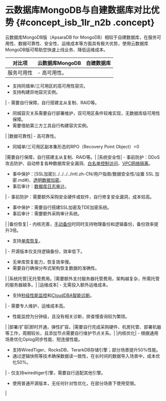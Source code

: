 # 云数据库MongoDB与自建数据库对比优势 {#concept_isb_1lr_n2b .concept}

云数据库MongoDB版（ApsaraDB for MongoDB）相较于自建数据库，在服务可用性、数据可靠性、安全性、运维成本等方面具有极大优势，使用云数据库MongoDB版可帮助您快速上线业务、降低运维成本。

|对比项|云数据库MongoDB|自建数据库|
|---|-----------|-----|
|服务可用性| -   高可用性。
-   支持同城单/三可用区的高可用性容灾。
-   支持构建异地容灾实例。

 | -   需要自行保障，自行搭建主从复制、RAID等。
-   同城容灾关系需要自行部署维护，双可用区条件较难实现，无数据库级可用性保障。
-   需要借助第三方工具自行构建容灾实例。

 |
|数据可靠性| -   高可靠性。
-   同城单/三可用区副本集形态的RPO（Recovery Point Object）=0

 |需要自行保障，自行搭建主从复制、RAID等。|
|系统安全性| -   事前防护：DDoS攻击防护、自动修复各种数据库安全漏洞、[白名单控制访问](../../../../intl.zh-CN/用户指南/数据安全性/设置白名单.md#)、[VPC网络隔离](../../../../intl.zh-CN/副本集快速入门/连接实例/副本集实例连接说明.md#section_f2z_11t_2gb)。
-   事中保护：[SSL加密](../../../../intl.zh-CN/用户指南/数据安全性/设置 SSL 加密.md#)、[透明数据加密](../../../../intl.zh-CN/用户指南/数据安全性/设置透明数据加密TDE.md#)。
-   事后审计：[数据库日志审计](../../../../intl.zh-CN/用户指南/数据安全性/审计日志.md#)。

 | -   事前防护：需要额外采购安全硬件或软件，自行修复安全漏洞，成本较高。
-   事中保护：需要自行搭建SSL加密及TDE加密系统。
-   事后审计：需要额外采购审计系统。

 |
|备份恢复| -   内核完善，[手动备份](../../../../intl.zh-CN/用户指南/数据备份/手动备份MongoDB数据.md#)时同时支持物理备份和逻辑备份，备份效率提升3倍。
-   支持[单库恢复](../../../../intl.zh-CN/用户指南/数据恢复/MongoDB单库恢复.md#)。

 | -   开源版本仅支持逻辑备份，效率低下。
-   无单库恢复能力，恢复效率慢。
-   需要自行确保分布式架构恢复数据的准确性。

 |
|系统托管|无托管费用。|需要额外支付服务器托管费用，架构越复杂，所需托管的服务器越多。|
|运维成本| -   无需投入额外运维成本。
-   支持[秒级性能监控](../../../../intl.zh-CN/用户指南/监控与报警/设置监控采集粒度.md#)和[CloudDBA智能诊断](../../../../intl.zh-CN/用户指南/CloudDBA/索引推荐.md#)。

 | -   需要专人维护，运维成本高。
-   性能监控为分钟级，且没有相关诊断，排查慢查询较为繁琐。

 |
|部署/扩容|即时开通，弹性扩容。|需要自行完成采购硬件、机房托管、部署机器等工作，周期较长，且添加节点需要自行维护节点关系。|
|内核优化| -   根据通用场景优化Oplog同步性能、短连接性能。
-   支持WiredTiger、RocksDB、TerarkDB存储引擎；部分场景提升50%性能。
-   通过逻辑快照等技术确保数据读一致性，在长时间的数据导入场景中，成本优化50%。


 | -   仅支持wiredtiger引擎，需要自行适配其他引擎。
-   使用普通开源版本，无任何针对性优化，在部分场景下使用受限。

 |

